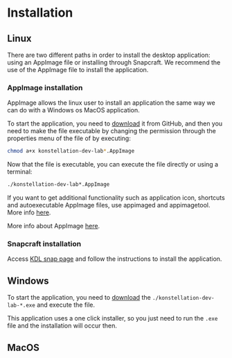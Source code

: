 # Installation

## Linux

There are two different paths in order to install the desktop application: using an AppImage file or installing through Snapcraft. We recommend the use of the AppImage file to install the application.

### AppImage installation

AppImage allows the linux user to install an application the same way we can do with a Windows os MacOS application.

To start the application, you need to [download](https://github.com/konstellation-io/kdl/releases) it from GitHub, and then you need to make the file executable by changing the permission through the properties menu of the file of by executing:

```bash
chmod a+x konstellation-dev-lab*.AppImage
```

Now that the file is executable, you can execute the file directly or using a terminal:

```bash
./konstellation-dev-lab*.AppImage
```

If you want to get additional functionality such as application icon, shortcuts and autoexecutable AppImage files, use appimaged and appimagetool. More info [here](https://github.com/probonopd/go-appimage).

More info about AppImage [here](https://appimage.org/).

### Snapcraft installation

Access [KDL snap page](https://intelygenz.zoom.us/j/99817136044?pwd=RDN5RFNGd3BORC9CYVpiNktGSnQ0Zz09) and follow the instructions to install the application.

## Windows

To start the application, you need to [download](https://github.com/konstellation-io/kdl/releases) the `./konstellation-dev-lab-*.exe` and execute the file.

This application uses a one click installer, so you just need to run the `.exe` file and the installation will occur then.

## MacOS
